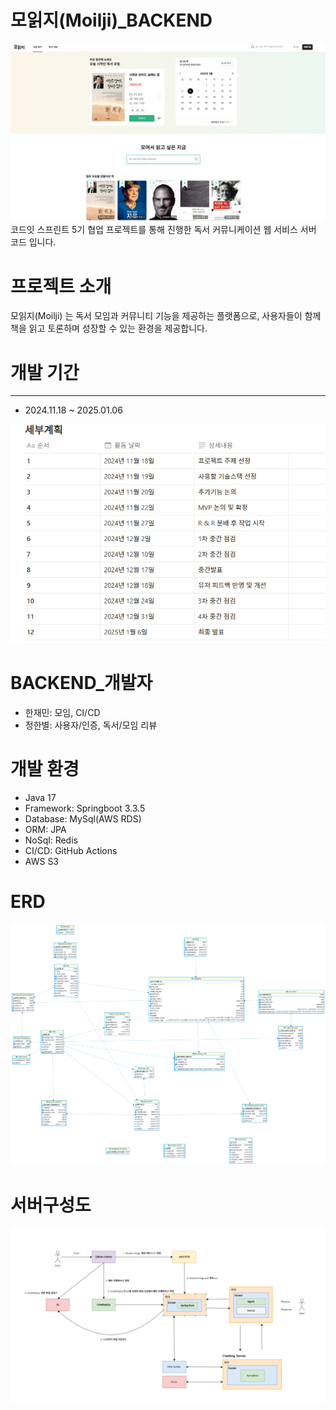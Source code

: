 # 모읽지(Moilji)_BACKEND
![img_3.png](img_3.png)
코드잇 스프린트 5기 협업 프로젝트를 통해 진행한 독서 커뮤니케이션 웹 서비스 서버 코드 입니다.

# 프로젝트 소개
모읽지(Moilji) 는 독서 모임과 커뮤니티 기능을 제공하는 플랫폼으로, 사용자들이 함께 책을 읽고 토론하며 성장할 수 있는 환경을 제공합니다.

# 개발 기간
--- 
+ 2024.11.18 ~ 2025.01.06


![img.png](img.png)

# BACKEND_개발자

+ 한재민: 모임, CI/CD
+ 정한별: 사용자/인증, 독서/모임 리뷰

# 개발 환경
+ Java 17
+ Framework: Springboot 3.3.5
+ Database: MySql(AWS RDS)
+ ORM: JPA
+ NoSql: Redis
+ CI/CD: GitHub Actions
+ AWS S3

# ERD
![img_1.png](img_1.png)

# 서버구성도
![img_2.png](img_2.png)